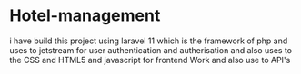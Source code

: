 # Hotel-management
i have build this project using laravel 11 which is the framework of php and uses to jetstream for user authentication and autherisation and also uses to the CSS and HTML5 and javascript for frontend Work and also use to API's
